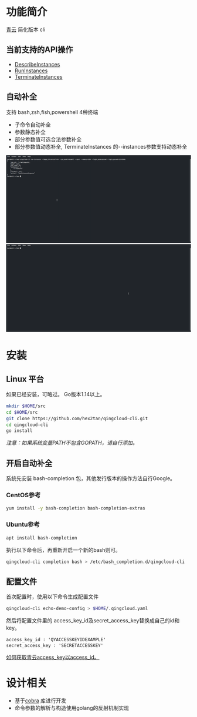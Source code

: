 # 功能简介
[青云](https://docs.qingcloud.com/product/api/) 简化版本 cli

## 当前支持的API操作
- [DescribeInstances](https://docs.qingcloud.com/product/api/action/instance/describe_instances.html)
- [RunInstances](https://docs.qingcloud.com/product/api/action/instance/run_instances.html)
- [TerminateInstances](https://docs.qingcloud.com/product/api/action/instance/terminate_instances.html)

## 自动补全
支持 bash,zsh,fish,powershell 4种终端
- 子命令自动补全
- 参数静态补全
- 部分参数值可选合法参数补全
- 部分参数值动态补全, TerminateInstances 的--instances参数支持动态补全

![img](https://github.com/hex2tan/qingcloud-cli/blob/master/demo/terminate.gif)
![img](https://github.com/hex2tan/qingcloud-cli/blob/master/demo/misc.gif)


# 安装
## Linux 平台
如果已经安装，可略过。 Go版本1.14以上。

```bash
mkdir $HOME/src
cd $HOME/src
git clone https://github.com/hex2tan/qingcloud-cli.git
cd qingcloud-cli
go install
```

*注意：如果系统变量PATH不包含GOPATH，请自行添加。*

## 开启自动补全
系统先安装 bash-completion 包，其他发行版本的操作方法自行Google。
### CentOS参考

```bash
yum install -y bash-completion bash-completion-extras
```

### Ubuntu参考

```bash
apt install bash-completion
```

执行以下命令后，再重新开启一个新的bash则可。
```bash
qingcloud-cli completion bash > /etc/bash_completion.d/qingcloud-cli
```

## 配置文件
首次配置时，使用以下命令生成配置文件
```bash
qingcloud-cli echo-demo-config > $HOME/.qingcloud.yaml
```

然后将配置文件里的 access_key_id及secret_access_key替换成自己的id和key。
```
access_key_id : 'QYACCESSKEYIDEXAMPLE'
secret_access_key : 'SECRETACCESSKEY'
```
[如何获取青云access_key以access_id。](https://docs.qingcloud.com/product/api/common/signature.html#api-%E5%AF%86%E9%92%A5%E7%AD%BE%E5%90%8D)


# 设计相关
- 基于[cobra](https://github.com/spf13/cobra) 库进行开发
- 命令参数的解析与构造使用golang的反射机制实现
